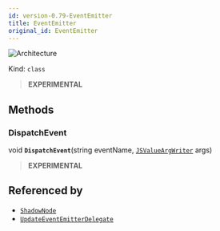 ```yaml
---
id: version-0.79-EventEmitter
title: EventEmitter
original_id: EventEmitter
---
```


![Architecture](https://img.shields.io/badge/architecture-new_only-blue)

Kind: `class`

> **EXPERIMENTAL**

## Methods
### DispatchEvent
void **`DispatchEvent`**(string eventName, [`JSValueArgWriter`](JSValueArgWriter) args)

> **EXPERIMENTAL**

## Referenced by
- [`ShadowNode`](ShadowNode)
- [`UpdateEventEmitterDelegate`](UpdateEventEmitterDelegate)
